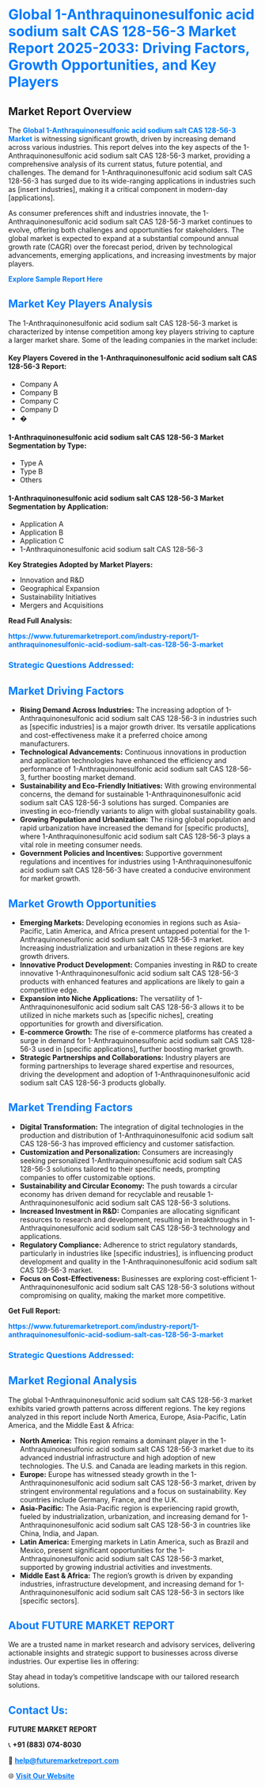 <h1 style="color: #007BFF;">Global 1-Anthraquinonesulfonic acid sodium salt CAS 128-56-3 Market Report 2025-2033: Driving Factors, Growth Opportunities, and Key Players</h1>

<section id="overview">
<h2>Market Report Overview</h2>
<p>The <a href="https://www.futuremarketreport.com/industry-report/1-anthraquinonesulfonic-acid-sodium-salt-cas-128-56-3-market" style="color: #007BFF; text-decoration: none;"><strong>Global 1-Anthraquinonesulfonic acid sodium salt CAS 128-56-3 Market</strong></a> is witnessing significant growth, driven by increasing demand across various industries. This report delves into the key aspects of the 1-Anthraquinonesulfonic acid sodium salt CAS 128-56-3 market, providing a comprehensive analysis of its current status, future potential, and challenges. The demand for 1-Anthraquinonesulfonic acid sodium salt CAS 128-56-3 has surged due to its wide-ranging applications in industries such as [insert industries], making it a critical component in modern-day [applications].</p>
<p>As consumer preferences shift and industries innovate, the 1-Anthraquinonesulfonic acid sodium salt CAS 128-56-3 market continues to evolve, offering both challenges and opportunities for stakeholders. The global market is expected to expand at a substantial compound annual growth rate (CAGR) over the forecast period, driven by technological advancements, emerging applications, and increasing investments by major players.</p>
</section>

<section id="overview">
<p><a href="https://www.futuremarketreport.com/request-sample/reportId=113458" style="color: #007BFF; text-decoration: none;"><strong>Explore Sample Report Here</strong></a></p>
</section>

<section id="key-players">
<h2 style="color: #007BFF;">Market Key Players Analysis</h2>
<p>The 1-Anthraquinonesulfonic acid sodium salt CAS 128-56-3 market is characterized by intense competition among key players striving to capture a larger market share. Some of the leading companies in the market include:</p>
<h4>Key Players Covered in the 1-Anthraquinonesulfonic acid sodium salt CAS 128-56-3 Report:</h4>
<ul><li>Company A</li><li>Company B</li><li>Company C</li><li>Company D</li><li>�</li></ul>
<h4>1-Anthraquinonesulfonic acid sodium salt CAS 128-56-3 Market Segmentation by Type:</h4>
<ul><li>Type A</li><li>Type B</li><li>Others</li></ul>

<h4>1-Anthraquinonesulfonic acid sodium salt CAS 128-56-3 Market Segmentation by Application:</h4>
<ul><li>Application A</li><li>Application B</li><li>Application C</li><li>1-Anthraquinonesulfonic acid sodium salt CAS 128-56-3</li></ul>
<p><strong>Key Strategies Adopted by Market Players:</strong></p>
<ul>
<li>Innovation and R&D</li>
<li>Geographical Expansion</li>
<li>Sustainability Initiatives</li>
<li>Mergers and Acquisitions</li>
</ul>
</section>

<section>
<p><strong>Read Full Analysis: </strong></p><a href="https://www.futuremarketreport.com/industry-report/1-anthraquinonesulfonic-acid-sodium-salt-cas-128-56-3-market" style="color: #007BFF; text-decoration: none;"><strong>https://www.futuremarketreport.com/industry-report/1-anthraquinonesulfonic-acid-sodium-salt-cas-128-56-3-market</strong></a>
<h3 style="color: #007BFF;">Strategic Questions Addressed:</h3>
</section>

<section id="driving-factors">
<h2 style="color: #007BFF;">Market Driving Factors</h2>
<ul>
<li><strong>Rising Demand Across Industries:</strong> The increasing adoption of 1-Anthraquinonesulfonic acid sodium salt CAS 128-56-3 in industries such as [specific industries] is a major growth driver. Its versatile applications and cost-effectiveness make it a preferred choice among manufacturers.</li>
<li><strong>Technological Advancements:</strong> Continuous innovations in production and application technologies have enhanced the efficiency and performance of 1-Anthraquinonesulfonic acid sodium salt CAS 128-56-3, further boosting market demand.</li>
<li><strong>Sustainability and Eco-Friendly Initiatives:</strong> With growing environmental concerns, the demand for sustainable 1-Anthraquinonesulfonic acid sodium salt CAS 128-56-3 solutions has surged. Companies are investing in eco-friendly variants to align with global sustainability goals.</li>
<li><strong>Growing Population and Urbanization:</strong> The rising global population and rapid urbanization have increased the demand for [specific products], where 1-Anthraquinonesulfonic acid sodium salt CAS 128-56-3 plays a vital role in meeting consumer needs.</li>
<li><strong>Government Policies and Incentives:</strong> Supportive government regulations and incentives for industries using 1-Anthraquinonesulfonic acid sodium salt CAS 128-56-3 have created a conducive environment for market growth.</li>
</ul>
</section>

<section id="growth-opportunities">
<h2 style="color: #007BFF;">Market Growth Opportunities</h2>
<ul>
<li><strong>Emerging Markets:</strong> Developing economies in regions such as Asia-Pacific, Latin America, and Africa present untapped potential for the 1-Anthraquinonesulfonic acid sodium salt CAS 128-56-3 market. Increasing industrialization and urbanization in these regions are key growth drivers.</li>
<li><strong>Innovative Product Development:</strong> Companies investing in R&D to create innovative 1-Anthraquinonesulfonic acid sodium salt CAS 128-56-3 products with enhanced features and applications are likely to gain a competitive edge.</li>
<li><strong>Expansion into Niche Applications:</strong> The versatility of 1-Anthraquinonesulfonic acid sodium salt CAS 128-56-3 allows it to be utilized in niche markets such as [specific niches], creating opportunities for growth and diversification.</li>
<li><strong>E-commerce Growth:</strong> The rise of e-commerce platforms has created a surge in demand for 1-Anthraquinonesulfonic acid sodium salt CAS 128-56-3 used in [specific applications], further boosting market growth.</li>
<li><strong>Strategic Partnerships and Collaborations:</strong> Industry players are forming partnerships to leverage shared expertise and resources, driving the development and adoption of 1-Anthraquinonesulfonic acid sodium salt CAS 128-56-3 products globally.</li>
</ul>
</section>

<section id="trending-factors">
<h2 style="color: #007BFF;">Market Trending Factors</h2>
<ul>
<li><strong>Digital Transformation:</strong> The integration of digital technologies in the production and distribution of 1-Anthraquinonesulfonic acid sodium salt CAS 128-56-3 has improved efficiency and customer satisfaction.</li>
<li><strong>Customization and Personalization:</strong> Consumers are increasingly seeking personalized 1-Anthraquinonesulfonic acid sodium salt CAS 128-56-3 solutions tailored to their specific needs, prompting companies to offer customizable options.</li>
<li><strong>Sustainability and Circular Economy:</strong> The push towards a circular economy has driven demand for recyclable and reusable 1-Anthraquinonesulfonic acid sodium salt CAS 128-56-3 solutions.</li>
<li><strong>Increased Investment in R&D:</strong> Companies are allocating significant resources to research and development, resulting in breakthroughs in 1-Anthraquinonesulfonic acid sodium salt CAS 128-56-3 technology and applications.</li>
<li><strong>Regulatory Compliance:</strong> Adherence to strict regulatory standards, particularly in industries like [specific industries], is influencing product development and quality in the 1-Anthraquinonesulfonic acid sodium salt CAS 128-56-3 market.</li>
<li><strong>Focus on Cost-Effectiveness:</strong> Businesses are exploring cost-efficient 1-Anthraquinonesulfonic acid sodium salt CAS 128-56-3 solutions without compromising on quality, making the market more competitive.</li>
</ul>
</section>

<section>
<p><strong>Get Full Report: </strong></p><a href="https://www.futuremarketreport.com/industry-report/1-anthraquinonesulfonic-acid-sodium-salt-cas-128-56-3-market" style="color: #007BFF; text-decoration: none;"><strong>https://www.futuremarketreport.com/industry-report/1-anthraquinonesulfonic-acid-sodium-salt-cas-128-56-3-market</strong></a>
<h3 style="color: #007BFF;">Strategic Questions Addressed:</h3>
</section>


<section id="regional-analysis">
<h2 style="color: #007BFF;">Market Regional Analysis</h2>
<p>The global 1-Anthraquinonesulfonic acid sodium salt CAS 128-56-3 market exhibits varied growth patterns across different regions. The key regions analyzed in this report include North America, Europe, Asia-Pacific, Latin America, and the Middle East & Africa:</p>
<ul>
<li><strong>North America:</strong> This region remains a dominant player in the 1-Anthraquinonesulfonic acid sodium salt CAS 128-56-3 market due to its advanced industrial infrastructure and high adoption of new technologies. The U.S. and Canada are leading markets in this region.</li>
<li><strong>Europe:</strong> Europe has witnessed steady growth in the 1-Anthraquinonesulfonic acid sodium salt CAS 128-56-3 market, driven by stringent environmental regulations and a focus on sustainability. Key countries include Germany, France, and the U.K.</li>
<li><strong>Asia-Pacific:</strong> The Asia-Pacific region is experiencing rapid growth, fueled by industrialization, urbanization, and increasing demand for 1-Anthraquinonesulfonic acid sodium salt CAS 128-56-3 in countries like China, India, and Japan.</li>
<li><strong>Latin America:</strong> Emerging markets in Latin America, such as Brazil and Mexico, present significant opportunities for the 1-Anthraquinonesulfonic acid sodium salt CAS 128-56-3 market, supported by growing industrial activities and investments.</li>
<li><strong>Middle East & Africa:</strong> The region’s growth is driven by expanding industries, infrastructure development, and increasing demand for 1-Anthraquinonesulfonic acid sodium salt CAS 128-56-3 in sectors like [specific sectors].</li>
</ul>
</section>

<footer>
<h2 style="color: #007BFF;">About FUTURE MARKET REPORT</h2>
<p>We are a trusted name in market research and advisory services, delivering actionable insights and strategic support to businesses across diverse industries. Our expertise lies in offering:</p>

<p>Stay ahead in today’s competitive landscape with our tailored research solutions.</p>

<h2 style="color: #007BFF;">Contact Us:</h2>
<p><strong>FUTURE MARKET REPORT</strong></p>
<p>📞 <strong>+91 (883) 074-8030</strong></p>
<p>📧 <strong><a href="mailto:help@futuremarketreport.com" style="color: #007BFF;">help@futuremarketreport.com</a></strong></p>
<p>🌐 <strong><a href="https://www.futuremarketreport.com/" style="color: #007BFF;">Visit Our Website</a></strong></p>
</footer>